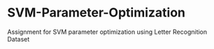 # SVM-Parameter-Optimization
Assignment for SVM parameter optimization using Letter Recognition Dataset
